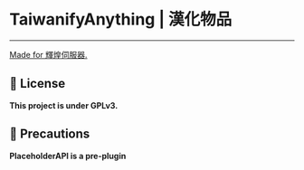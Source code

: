 # TaiwanifyAnything | 漢化物品

---

[Made for 輝煌伺服器.](https://discord.gg/5MHGpAFGEN "The Copyright of the entire source codes is owned by NCT-skyouo according to Article 10 the Copyright Law of the Republic of China.")

## 📃 License
**This project is under GPLv3.**

## 🔴 Precautions
**PlaceholderAPI is a pre-plugin**
